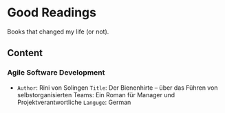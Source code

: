 # Good Readings
Books that changed my life (or not).

## Content

### Agile Software Development
* `Author`: Rini von Solingen 
  `Title`: Der Bienenhirte – über das Führen von selbstorganisierten Teams: Ein Roman für Manager und Projektverantwortliche
  `Languge`: German

